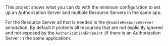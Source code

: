 This project shows what you can do with the minimum configuration to
set up an Authorization Server and multiple Resource Servers in the
same app.

For the Resource Server all that is needed is the
`@EnableResourceServer` annotation. By default it protects all
resources that are not explicitly ignored and not exposed by the
`AuthorizationEndpoint` (if there is an Authorization Server in the
same application).
